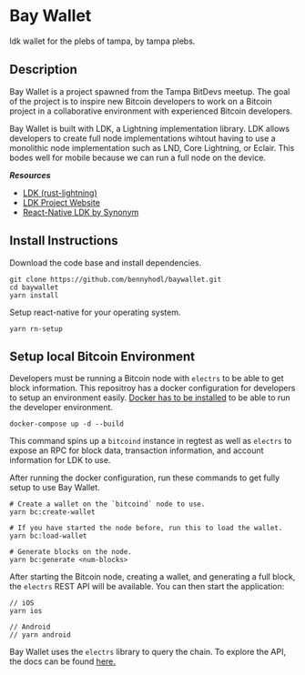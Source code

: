 # Bay Wallet

ldk wallet for the plebs of tampa, by tampa plebs.

## Description

Bay Wallet is a project spawned from the Tampa BitDevs meetup. The goal of the project is to inspire new Bitcoin developers to work on a Bitcoin project in a collaborative environment with experienced Bitcoin developers.

Bay Wallet is built with LDK, a Lightning implementation library. LDK allows developers to create full node implementations wihtout having to use a monolithic node implementation such as LND, Core Lightning, or Eclair. This bodes well for mobile because we can run a full node on the device.

***Resources***
* [LDK (rust-lightning)](https://github.com/lightningdevkit/rust-lightning)
* [LDK Project Website](https://lightningdevkit.org/)
* [React-Native LDK by Synonym](https://github.com/synonymdev/react-native-ldk)

## Install Instructions

Download the code base and install dependencies.
```
git clone https://github.com/bennyhodl/baywallet.git
cd baywallet
yarn install
```

Setup react-native for your operating system.
```
yarn rn-setup
```

## Setup local Bitcoin Environment
Developers must be running a Bitcoin node with `electrs` to be able to get block information. This repositroy has a docker configuration for developers to setup an environment easily. [Docker has to be installed](https://www.docker.com/) to be able to run the developer environment.

```
docker-compose up -d --build
```

This command spins up a `bitcoind` instance in regtest as well as `electrs` to expose an RPC for block data, transaction information, and account information for LDK to use.

After running the docker configuration, run these commands to get fully setup to use Bay Wallet.

```
# Create a wallet on the `bitcoind` node to use.
yarn bc:create-wallet

# If you have started the node before, run this to load the wallet.
yarn bc:load-wallet

# Generate blocks on the node.
yarn bc:generate <num-blocks>
```

After starting the Bitcoin node, creating a wallet, and generating a full block, the `electrs` REST API will be available. You can then start the application:
```
// iOS
yarn ios

// Android
// yarn android
```

Bay Wallet uses the `electrs` library to query the chain. To explore the API, the docs can be found [here.](https://github.com/Blockstream/esplora/blob/master/API.md)